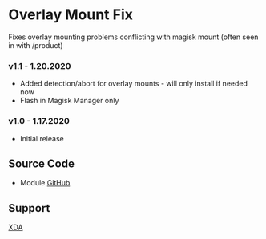 # Overlay Mount Fix
Fixes overlay mounting problems conflicting with magisk mount (often seen in with /product)

### v1.1 - 1.20.2020
* Added detection/abort for overlay mounts - will only install if needed now
* Flash in Magisk Manager only

### v1.0 - 1.17.2020
* Initial release

## Source Code
* Module [GitHub](https://github.com/Magisk-Modules-Repo/overlayfix)

## Support
[XDA](https://forum.xda-developers.com/android/software-hacking/mods-zackptg5-s-misc-projects-t3881164)
